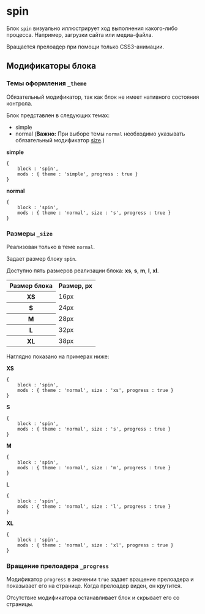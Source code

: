 # spin

Блок `spin` визуально иллюстрирует ход выполнения какого-либо процесса. Например, загрузки сайта или медиа-файла.

Вращается прелоадер при помощи только CSS3-анимации.

## Модификаторы блока

### Темы оформления `_theme`

Обязательный модификатор, так как блок не имеет нативного состояния контрола.

Блок представлен в следующих темах:

 * simple
 * normal (**Важно:** При выборе темы `normal` необходимо указывать обязательный модификатор [size](#size).)

**simple**

```bemjson
{
    block : 'spin',
    mods : { theme : 'simple', progress : true }
}
```

**normal**

```bemjson
{
    block : 'spin',
    mods : { theme : 'normal', size : 's', progress : true }
}
```

<a name="size"></a>
### Размеры `_size`

Реализован только в теме `normal`.

Задает размер блоку `spin`.

Доступно пять размеров реализации блока: **xs**, **s**, **m**, **l**, **xl**.

<table>
    <tr>
        <th>Размер блока</th>
        <th>Размер, px</th>
    </tr>
    <tr>
        <th>XS</th>
        <td>16px</td>
    </tr>
    <tr>
        <th>S</th>
        <td>24px</td>
    </tr>
    <tr>
        <th>M</th>
        <td>28px</td>
    </tr>
    <tr>
        <th>L</th>
        <td>32px</td>
    </tr>
    <tr>
        <th>XL</th>
        <td>38px</td>
    </tr>
</table>

Наглядно показано на примерах ниже:

**XS**

```bemjson
{
    block : 'spin',
    mods : { theme : 'normal', size : 'xs', progress : true }
}
```

**S**

```bemjson
{
    block : 'spin',
    mods : { theme : 'normal', size : 's', progress : true }
}
```

**M**

```bemjson
{
    block : 'spin',
    mods : { theme : 'normal', size : 'm', progress : true }
}
```

**L**

```bemjson
{
    block : 'spin',
    mods : { theme : 'normal', size : 'l', progress : true }
}
```

**XL**

```bemjson
{
    block : 'spin',
    mods : { theme : 'normal', size : 'xl', progress : true }
}
```

### Вращение прелоадера `_progress`

Модификатор `progress` в значении `true` задает вращение прелоадера и показывает его на странице. Когда прелоадер виден, он крутится.

Отсутствие модификатора останавливает блок и скрывает его со страницы.
